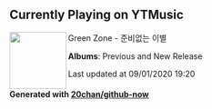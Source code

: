 ## Currently Playing on YTMusic

[<img align="left" width="100" src="https://lh3.googleusercontent.com/pjZ3ooYFbidcJHFeha3iusYLn5n58HJ9uinY2tbyQo1LzjZAOmBascOjjnXXVac4gqSKFPRfYUYnPGq_Mw">](https://music.youtube.com/channel/UCYgBfjDPZWkVyrscgunnE2A)

Green Zone - 준비없는 이별

**Albums**: Previous and New Release

Last updated at 09/01/2020 19:20

#### Generated with [20chan/github-now](https://github.com/20chan/github-now)


<!--
**20chan/20chan** is a ✨ _special_ ✨ repository because its `README.md` (this file) appears on your GitHub profile.

Here are some ideas to get you started:

- 🔭 I’m currently working on ...
- 🌱 I’m currently learning ...
- 👯 I’m looking to collaborate on ...
- 🤔 I’m looking for help with ...
- 💬 Ask me about ...
- 📫 How to reach me: ...
- 😄 Pronouns: ...
- ⚡ Fun fact: ...
-->
